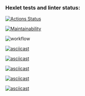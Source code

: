 ### Hexlet tests and linter status:
[![Actions Status](https://github.com/popova-iu-iu/frontend-project-lvl1/workflows/hexlet-check/badge.svg)](https://github.com/popova-iu-iu/frontend-project-lvl1/actions)

[![Maintainability](https://api.codeclimate.com/v1/badges/4d3acff1021785b4c3e4/maintainability)](https://codeclimate.com/github/popova-iu-iu/frontend-project-lvl1/maintainability)

![workflow](https://github.com/popova-iu-iu/frontend-project-lvl1/actions/workflows/github-actions.yml/badge.svg)

[![asciicast](https://asciinema.org/a/ziABOnxZ91Ic3pCJJg9oP0aeZ.svg)](https://asciinema.org/a/ziABOnxZ91Ic3pCJJg9oP0aeZ)

[![asciicast]( https://asciinema.org/a/BgPuM7r18x7cYmsjKUENGYpW8.svg)]( https://asciinema.org/a/BgPuM7r18x7cYmsjKUENGYpW8)

[![asciicast](https://asciinema.org/a/LJDlw0V8zYGGO9usxNAUYHxQx.svg)](https://asciinema.org/a/LJDlw0V8zYGGO9usxNAUYHxQx)

[![asciicast](https://asciinema.org/a/3sb0KK6vXAiXanknCVsPMh5SS.svg)](https://asciinema.org/a/3sb0KK6vXAiXanknCVsPMh5SS)

[![asciicast]( https://asciinema.org/a/wMlbGjKtamcTt1B1uuqhpeYtP.svg)]( https://asciinema.org/a/wMlbGjKtamcTt1B1uuqhpeYtP)



